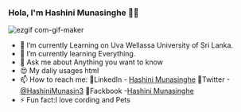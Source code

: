 ### Hola, I'm Hashini Munasinghe 👩‍💻

![ezgif com-gif-maker](https://user-images.githubusercontent.com/52965775/103438665-1734c000-4c5b-11eb-9af2-a37a9229d132.gif)

- 🔭 I’m currently Learning on Uva Wellassa University of Sri Lanka.  
- 🌱 I’m currently learning Everything.
- 💬 Ask me about Anything you want to know
- 😍 My daliy usages html
- 📫 How to reach me: 
            📌LinkedIn - [Hashini Munasinghe](https://www.linkedin.com/in/hashini-munasinghe-37a42a1a8/) 📌Twitter -[@HashiniMunasin3](https://mobile.twitter.com/HashiniMunasin3) 📌Fackbook -[Hashini Munasinghe](https://www.facebook.com/hashini.munasinghe.503/)
- ⚡ Fun fact:I love cording and Pets
